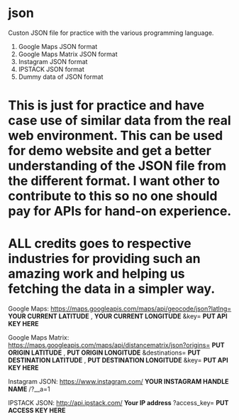 # json
Custon JSON file for practice with the various programming language.
1) Google Maps JSON format
2) Google Maps Matrix JSON format
3) Instagram JSON format
4) IPSTACK JSON format
5) Dummy data of JSON format


# This is just for practice and have case use of similar data from the real web environment. This can be used for demo website and get a better understanding of the JSON file from the different format. I want other to contribute to this so no one should pay for APIs for hand-on experience.

# ALL credits goes to respective industries for providing such an amazing work and helping us fetching the data in a simpler way.
Google Maps: https://maps.googleapis.com/maps/api/geocode/json?latlng= **YOUR CURRENT LATITUDE** , **YOUR CURRENT LONGITUDE** &key= **PUT API KEY HERE**
  
Google Maps Matrix: https://maps.googleapis.com/maps/api/distancematrix/json?origins= **PUT ORIGIN LATITUDE** , **PUT ORIGIN LONGITUDE** &destinations= **PUT DESTINATION LATITUDE** , **PUT DESTINATION LONGITUDE** &key= **PUT API KEY HERE**
  
Instagram JSON: https://www.instagram.com/ **YOUR INSTAGRAM HANDLE NAME** /?__a=1 
  
IPSTACK JSON: http://api.ipstack.com/ **Your IP address** ?access_key= **PUT ACCESS KEY HERE**
